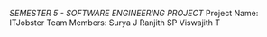 *SEMESTER 5 - SOFTWARE ENGINEERING PROJECT*
Project Name: ITJobster
Team Members:
  Surya J
  Ranjith SP
  Viswajith T
